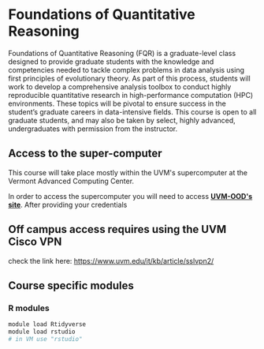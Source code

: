 # Foundations of Quantitative Reasoning

Foundations of Quantitative Reasoning (FQR) is a graduate-level class designed to provide graduate students with the knowledge and competencies needed to tackle complex problems in data analysis using first principles of evolutionary theory. As part of this process, students will work to develop a comprehensive analysis toolbox to conduct highly reproducible quantitative research in high-performance computation (HPC) environments. These topics will be pivotal to ensure success in the student’s graduate careers in data-intensive fields. This course is open to all graduate students, and may also be taken by select, highly advanced, undergraduates with permission from the instructor.

## Access to the super-computer

This course will take place mostly within the UVM's supercomputer at the Vermont Advanced Computing Center.

In order to access the supercomputer you will need to access **[UVM-OOD's site](https://vacc-ondemand.uvm.edu/)**. After providing your credentials  

## Off campus access requires using the UVM Cisco VPN

check the link here: https://www.uvm.edu/it/kb/article/sslvpn2/

## Course specific modules

### R modules
```bash
module load Rtidyverse
module load rstudio
# in VM use "rstudio"
```

<!--stackedit_data:
eyJoaXN0b3J5IjpbMTgzMTU2NDAxNF19
-->
